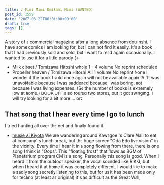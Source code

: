 ```yaml
---
title: ♪ Mimi Mimi Omikami Mimi (WANTED)
post_id: 3559
date: '2007-03-22T06:06:00+09:00'
draft: true
tags: []
---
```


A story of a commercial magazine after a long absence from doujinshi. I have some comics I am looking for, but I can not find it easily. It's a book that I had previously sold and sold, but I want to read again occasionally. I wanted to use it for a little parody (←

*   Milk closet / Tomizawa Hitoshi whole 1 - 4 volume No reprint scheduled
*   Propeller heaven / Tomizawa Hitoshi All 1 volume No reprint None I wonder if the book I sold once again will not be available again 'A `It was unavoidable because I was saddened because I was boring, not because I was living expenses. (So ​​the number of books is extremely low at home.) BOOK OFF also toured two stores, but it got swinging. I will try looking for a bit more ... orz

## That song that I hear every time I go to lunch

I tried hunting all over the net and finally found it.

*   [musie Ai Kiyota](http://www.muzie.co.jp/artist/a048912/) We are wandering around Kawagoe 's Clare Mall to eat at company' s lunch break, but the huge screen "Oda Edo live vision" in the vicinity. Every time I hear it in a song flowing from there, there is one song I think is "Oops". This "floating frost" that flows as BGM of Planetarium program CM is a song. Personally this song is good. When I heard it from the outdoor speaker, the vocal sounded like RIKKI, but when I heard it at home it was completely different. I would like to make a sadly song secretly listening to this, but for us it has been made only for techno (at least as original) it's as difficult as the Great Wall,
